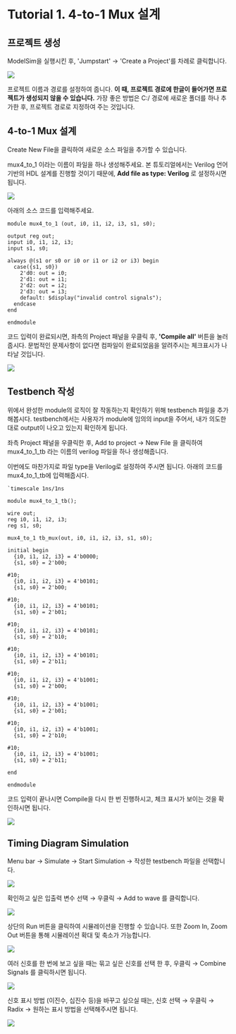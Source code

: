 # Tutorial 1. 4-to-1 Mux 설계

## 프로젝트 생성 

ModelSim을 실행시킨 후, 'Jumpstart' → 'Create a Project'를 차례로 클릭합니다.

![](.gitbook/assets/image%20%284%29.png)

프로젝트 이름과 경로를 설정하여 줍니다. **이 때, 프로젝트 경로에 한글이 들어가면 프로젝트가 생성되지 않을 수 있습니다.** 가장 좋은 방법은 C:/ 경로에 새로운 폴더를 하나 추가한 후, 프로젝트 경로로 지정하여 주는 것입니다. 

## 4-to-1 Mux 설계 

Create New File을 클릭하여 새로운 소스 파일을 추가할 수 있습니다. 

mux4\_to\_1 이라는 이름이 파일을 하나 생성해주세요. 본 튜토리얼에서는 Verilog 언어 기반의 HDL 설계를 진행할 것이기 때문에, **Add file as type: Verilog** 로 설정하시면 됩니다.

![](.gitbook/assets/image%20%2817%29.png)

아래의 소스 코드를 입력해주세요.

```text
module mux4_to_1 (out, i0, i1, i2, i3, s1, s0);

output reg out;
input i0, i1, i2, i3;
input s1, s0;

always @(s1 or s0 or i0 or i1 or i2 or i3) begin
  case({s1, s0})
    2'd0: out = i0;
    2'd1: out = i1;
    2'd2: out = i2;
    2'd3: out = i3;
    default: $display("invalid control signals");
  endcase
end

endmodule
```

코드 입력이 완료되시면, 좌측의 Project 패널을 우클릭 후, **'Compile all'** 버튼을 눌러줍시다. 문법적인 문제사항이 없다면 컴파일이 완료되었음을 알려주시는 체크표시가 나타날 것입니다.

![](.gitbook/assets/image%20%285%29.png)

## Testbench 작성 

위에서 완성한 module의 로직이 잘 작동하는지 확인하기 위해 testbench 파일을 추가해봅시다. testbench에서는 사용자가 module에 임의의 input을 주어서, 내가 의도한대로 output이 나오고 있는지 확인하게 됩니다. 

좌측 Project 패널을 우클릭한 후, Add to project → New File 을 클릭하여 mux4\_to\_1\_tb 라는 이름의 verilog 파일을 하나 생성해줍니다. 

이번에도 마찬가지로 파일 type을 Verilog로 설정하여 주시면 됩니다. 아래의 코드를 mux4\_to\_1\_tb에 입력해줍시다.

```text
`timescale 1ns/1ns

module mux4_to_1_tb();

wire out;
reg i0, i1, i2, i3;
reg s1, s0;

mux4_to_1 tb_mux(out, i0, i1, i2, i3, s1, s0);

initial begin
  {i0, i1, i2, i3} = 4'b0000;
  {s1, s0} = 2'b00;

#10;
  {i0, i1, i2, i3} = 4'b0101;
  {s1, s0} = 2'b00;

#10;
  {i0, i1, i2, i3} = 4'b0101;
  {s1, s0} = 2'b01;

#10;
  {i0, i1, i2, i3} = 4'b0101;
  {s1, s0} = 2'b10;

#10;
  {i0, i1, i2, i3} = 4'b0101;
  {s1, s0} = 2'b11;

#10;
  {i0, i1, i2, i3} = 4'b1001;
  {s1, s0} = 2'b00;

#10;
  {i0, i1, i2, i3} = 4'b1001;
  {s1, s0} = 2'b01;

#10;
  {i0, i1, i2, i3} = 4'b1001;
  {s1, s0} = 2'b10;

#10;
  {i0, i1, i2, i3} = 4'b1001;
  {s1, s0} = 2'b11;

end

endmodule
```



코드 입력이 끝나시면 Compile을 다시 한 번 진행하시고, 체크 표시가 보이는 것을 확인하시면 됩니다.

![](.gitbook/assets/image%20%2816%29.png)

## Timing Diagram Simulation

Menu bar → Simulate → Start Simulation → 작성한 testbench 파일을 선택합니다.

![](.gitbook/assets/image.png)



확인하고 싶은 입출력 변수 선택 → 우클릭 → Add to wave 를 클릭합니다.

![](.gitbook/assets/image%20%287%29.png)



상단의 Run 버튼을 클릭하여 시뮬레이션을 진행할 수 있습니다. 또한 Zoom In, Zoom Out 버튼을 통해 시뮬레이션 확대 및 축소가 가능합니다.

![](.gitbook/assets/image%20%2819%29.png)



여러 신호를 한 번에 보고 싶을 때는 묶고 싶은 신호를 선택 한 후, 우클릭 → Combine Signals 를 클릭하시면 됩니다.

![](.gitbook/assets/image%20%289%29.png)



신호 표시 방법 \(이진수, 십진수 등\)을 바꾸고 싶으실 때는, 신호 선택 → 우클릭 → Radix → 원하는 표시 방법을 선택해주시면 됩니다. 

![](.gitbook/assets/image%20%2811%29.png)

